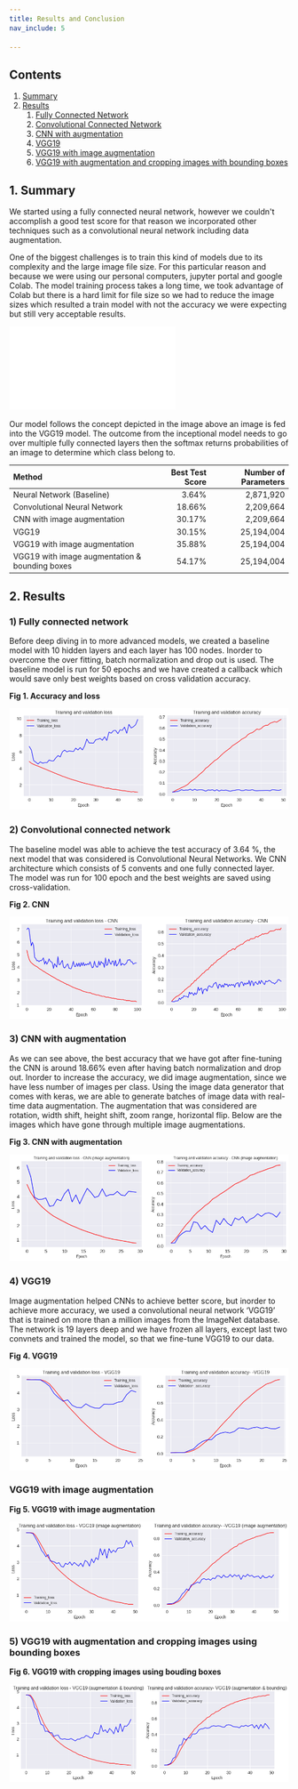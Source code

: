 ```yaml
---
title: Results and Conclusion
nav_include: 5

---
```


## Contents

1. [Summary](#summary)
2. [Results](#results)
   1. [Fully Connected Network](#fcn)
   2. [Convolutional Connected Network](#cnn)
   3. [CNN with augmentation](#cnn_aug)
   4. [VGG19](#vgg19)
   5. [VGG19 with image augmentation](#vgg19_aug)
   6. [VGG19 with augmentation and  cropping images with bounding boxes](#vgg19_box)

## 1. Summary <a name="summary"></a>

We started using a fully connected neural network, however we couldn't accomplish a good test score for that reason we incorporated other techniques such as a convolutional neural network including data augmentation.

One of the biggest challenges is to train this kind of models due to its complexity and the large image file size.  For this particular reason and because we were using our personal computers, jupyter portal and google Colab. The model training process takes a long time, we took advantage of Colab but there is a hard limit for file size so we had to reduce the image sizes which resulted a train model with not the accuracy we were expecting but still very acceptable results. 

![Table1](/Images/FCN_VGG19.pgn)

Our model follows the concept depicted in the image above an image is fed into the VGG19 model. The outcome from the inceptional model needs to go over multiple fully connected layers then the softmax returns probabilities of an image to determine which class belong to.



| Method                                          | Best Test Score | Number of Parameters |
| :---------------------------------------------- | --------------: | -------------------: |
| Neural Network (Baseline)                       |           3.64% |            2,871,920 |
| Convolutional Neural Network                    |          18.66% |            2,209,664 |
| CNN with image augmentation                     |          30.17% |            2,209,664 |
| VGG19                                           |          30.15% |           25,194,004 |
| VGG19 with image augmentation                   |          35.88% |           25,194,004 |
| VGG19 with image augmentation  & bounding boxes |          54.17% |           25,194,004 |

## 2. Results <a name="results"></a>

### 1) Fully connected network <a name="fcn"></a>

Before deep diving in to more advanced models, we created a baseline model with 10 hidden layers and each layer has 100 nodes. Inorder to overcome the over fitting, batch normalization and drop out is used. The baseline model is run for 50 epochs and we have created a callback which would save only best weights based on cross validation accuracy.



**Fig 1. Accuracy and loss**

![Table1](/Images/dnn.png)



### 2) Convolutional connected network <a name="cnn"></a>

The baseline model was able to achieve the test accuracy of 3.64 %, the next model that was considered is Convolutional Neural Networks. We CNN architecture which consists of 5 convents and one fully connected layer. The model was run for 100 epoch and the best weights are saved using cross-validation.



**Fig 2. CNN**

![Table1](/Images/CNN.png)



### 3) CNN with augmentation <a name="cnn_aug"></a>

As we can see above, the best accuracy that we have got after fine-tuning the CNN is around 18.66% even after having batch normalization and drop out. Inorder to increase the accuracy, we did image augmentation, since we have less number of images per class. Using the image data generator that comes with keras, we are able to generate batches of image data with real-time data augmentation. The augmentation that was considered are rotation, width shift, height shift, zoom range, horizontal flip. Below are the images which have gone through multiple image augmentations.



**Fig 3. CNN with augmentation**

![Table1](/Images/CNN-aug.png)



### 4) VGG19 <a name="vgg19"></a>

Image augmentation helped CNNs to achieve better score, but inorder to achieve more accuracy, we used a convolutional neural network ‘VGG19’ that is trained on more than a million images from the ImageNet database. The network is 19 layers deep and we have frozen all layers, except last two convnets and trained the model, so that we fine-tune VGG19 to our data.



**Fig 4. VGG19**

![Table1](/Images/vgg19.png)

### VGG19 with image augmentation <a name="vgg19_aug"></a>

**Fig 5. VGG19 with image augmentation**

![Table1](/Images/vgg19-aug.png)



### 5) VGG19 with augmentation and cropping images using bounding boxes <a name="vgg19_box"></a>

**Fig 6. VGG19 with cropping images using bouding boxes**

![Table1](/Images/vgg19-bound-aug.png)

